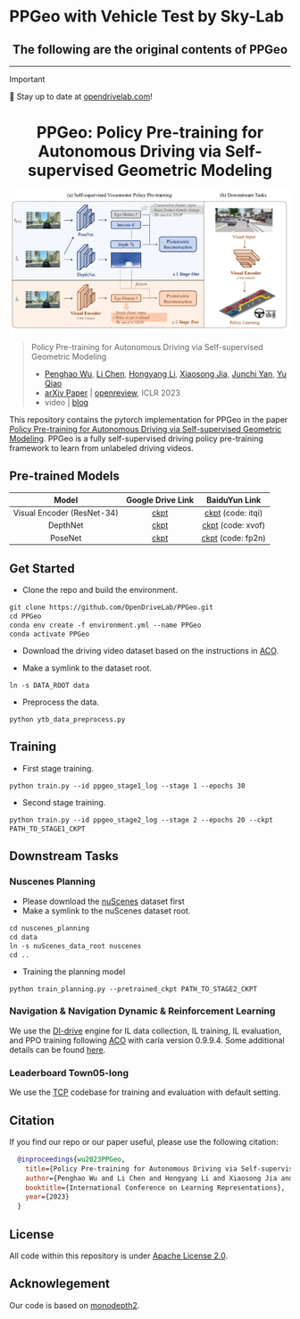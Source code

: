 # PPGeo with Vehicle Test by Sky-Lab

<div align="center">   
  
## The following are the original contents of PPGeo
</div>

***

> [!IMPORTANT]
> 🌟 Stay up to date at [opendrivelab.com](https://opendrivelab.com/#news)!

<div align="center">   
  
# PPGeo: Policy Pre-training for Autonomous Driving via Self-supervised Geometric Modeling
</div>

![teaser](assets/teaser.png)

> Policy Pre-training for Autonomous Driving via Self-supervised Geometric Modeling 
>
> - [Penghao Wu](https://scholar.google.com/citations?user=9mssd5EAAAAJ&hl=en), [Li Chen](https://scholar.google.com/citations?user=ulZxvY0AAAAJ&hl=en&authuser=1), [Hongyang Li](https://lihongyang.info/), [Xiaosong Jia](https://jiaxiaosong1002.github.io/), [Junchi Yan](https://thinklab.sjtu.edu.cn/), [Yu Qiao](http://mmlab.siat.ac.cn/yuqiao/)
> - [arXiv Paper](https://arxiv.org/abs/2301.01006) | [openreview](https://openreview.net/forum?id=X5SUR7g2vVw), ICLR 2023
> - video | [blog](https://zhuanlan.zhihu.com/p/601456429)

This repository contains the pytorch implementation for PPGeo in the paper [Policy Pre-training for Autonomous Driving via Self-supervised Geometric Modeling](https://arxiv.org/abs/2301.01006). PPGeo is a fully self-supervised driving policy pre-training framework to learn from unlabeled driving videos.

## Pre-trained Models

<!---
| [Visual Encoder (ResNet-34)](https://drive.google.com/file/d/1GAeLgT3Bd_koN9bRPDU1ksMpMlWfGXbE/view?usp=sharing) | [DepthNet](https://drive.google.com/file/d/1bzRVs97KbPtfXE-1Iwe60bUD4i0JXxhh/view?usp=sharing) | [PoseNet](https://drive.google.com/file/d/1sDeuJIvfC01NFyuLFyPI3-yihQRsmLY_/view?usp=sharing) |
|:--------------:|:--------:|:-------:|
--->

| Model | Google Drive Link | BaiduYun Link |
|:--------------:|:--------:|:--------:|
| Visual Encoder (ResNet-34) | [ckpt](https://drive.google.com/file/d/1GAeLgT3Bd_koN9bRPDU1ksMpMlWfGXbE/view?usp=sharing) |  [ckpt](https://pan.baidu.com/s/1Fk4czTk68d4nXFcwoqTvqg) (code: itqi) | 
| DepthNet | [ckpt](https://drive.google.com/file/d/1bzRVs97KbPtfXE-1Iwe60bUD4i0JXxhh/view?usp=sharing) | [ckpt](https://pan.baidu.com/s/17bWzWhYb9Iofr_4vX6MByw) (code: xvof)
| PoseNet | [ckpt](https://drive.google.com/file/d/1sDeuJIvfC01NFyuLFyPI3-yihQRsmLY_/view?usp=sharing) | [ckpt](https://pan.baidu.com/s/1R2JBweG-PwX5fJ55WGvLBg) (code: fp2n) |


## Get Started

- Clone the repo and build the environment.

```
git clone https://github.com/OpenDriveLab/PPGeo.git
cd PPGeo
conda env create -f environment.yml --name PPGeo
conda activate PPGeo
```

- Download the driving video dataset based on the instructions in [ACO](https://github.com/metadriverse/ACO).

- Make a symlink to the dataset root.

```
ln -s DATA_ROOT data
```

- Preprocess the data.

```
python ytb_data_preprocess.py
```

## Training

- First stage training.

```
python train.py --id ppgeo_stage1_log --stage 1 --epochs 30
```

- Second stage training.

```
python train.py --id ppgeo_stage2_log --stage 2 --epochs 20 --ckpt PATH_TO_STAGE1_CKPT
```

## Downstream Tasks

### Nuscenes Planning
- Please download the [nuScenes](https://www.nuscenes.org/) dataset first
- Make a symlink to the nuScenes dataset root.
```
cd nuscenes_planning
cd data
ln -s nuScenes_data_root nuscenes
cd ..
```
- Training the planning model
```
python train_planning.py --pretrained_ckpt PATH_TO_STAGE2_CKPT
```
### Navigation & Navigation Dynamic & Reinforcement Learning
We use the [DI-drive](https://github.com/opendilab/DI-drive) engine for IL data collection, IL training, IL evaluation, and PPO training following [ACO](https://github.com/metadriverse/ACO) with carla version 0.9.9.4. Some additional details can be found [here](https://github.com/metadriverse/ACO/issues/1#issuecomment-1210088428).
### 

### Leaderboard Town05-long
We use the [TCP](https://github.com/OpenPerceptionX/TCP) codebase for training and evaluation with default setting. 

## Citation

If you find our repo or our paper useful, please use the following citation:

```bibtex
  @inproceedings{wu2023PPGeo,
    title={Policy Pre-training for Autonomous Driving via Self-supervised Geometric Modeling},
    author={Penghao Wu and Li Chen and Hongyang Li and Xiaosong Jia and Junchi Yan and Yu Qiao},
    booktitle={International Conference on Learning Representations},
    year={2023}
  }
```

## License
All code within this repository is under [Apache License 2.0](https://www.apache.org/licenses/LICENSE-2.0).

## Acknowlegement
Our code is based on [monodepth2](https://github.com/nianticlabs/monodepth2).

